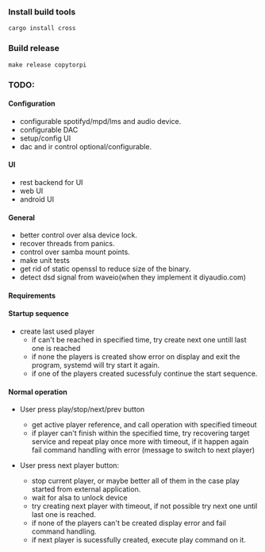 ### Install build tools
`cargo install cross`

### Build release

`make release copytorpi`


### TODO:
#### Configuration
* configurable spotifyd/mpd/lms and audio device.
* configurable DAC
* setup/config UI
* dac and ir control optional/configurable.

#### UI
* rest backend for UI
* web UI
* android UI

#### General
* better control over alsa device lock.
* recover threads from panics.
* control over samba mount points.
* make unit tests
* get rid of static openssl to reduce size of the binary.
* detect dsd signal from waveio(when they implement it diyaudio.com)


#### Requirements
#### Startup sequence
* create last used player
    * if can't be reached in specified time, try create next one untill last one is reached
    * if none the players is created show error on display and exit the program, systemd will try start it again.
    * if one of the players created sucessfuly continue the start sequence. 

#### Normal operation
* User press play/stop/next/prev button
    * get active player reference, and call operation with specified timeout
    * if player can't finish within the specified time, try recovering target service and repeat play once more with timeout, if it happen again fail command handling with error (message to switch to next player)

* User press next player button:
    * stop current player, or maybe better all of them in the case play started from external application.
    * wait for alsa to unlock device
    * try creating next player with timeout, if not possible try next one until last one is reached.
    * if none of the players can't be created display error and fail command handling.
    * if next player is sucessfully created, execute play command on it.


